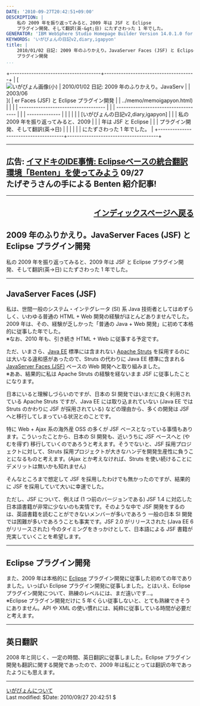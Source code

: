 ```yaml
---
DATE: '2010-09-27T20:42:51+09:00'
DESCRIPTION: |
    私の 2009 年を振り返ってみると、2009 年は JSF と Eclipse
    プラグイン開発、そして翻訳(英-&gt;日) にたずさわった 1 年でした。
GENERATOR: 'IBM WebSphere Studio Homepage Builder Version 14.0.1.0 for Windows'
KEYWORDS: 'いがぴょんの日記v2,diary,igapyon'
title: |
    2010/01/02 日記: 2009 年のふりかえり。JavaServer Faces (JSF) と Eclipse
    プラグイン開発
...
```


+--------------------------------------+--------------------------------------+
| [![いがぴょん画像(小)                | 2010/01/02 日記: 2009 年のふりかえり。JavaServ |
| 2003/06](../images/iga200306s.jpg)]( | er Faces (JSF) と Eclipse プラグイン開発 |
| ../memo/memoigapyon.html)            |                                      |
|                                      | ------------------------------------ |
|                                      | ------------------------------------ |
|                                      | --------------                       |
|                                      |                                      |
|                                      | \[いがぴょんの日記v2,diary,igapyon\] |
|                                      | 私の 2009 年を振り返ってみると、2009 |
|                                      | 年は JSF と Eclipse                  |
|                                      | プラグイン開発、そして翻訳(英-&gt;日) |
|                                      |                                      |
|                                      | にたずさわった 1 年でした。          |
+--------------------------------------+--------------------------------------+

  -----------------------------------------------------------------------------------------------------------------------------------
  広告: [イマドキのIDE事情: Eclipseベースの統合翻訳環境「Benten」を使ってみよう](http://journal.mycom.co.jp/column/ide/091/) 09/27\
  たげぞうさんの手による Benten 紹介記事!
  -----------------------------------------------------------------------------------------------------------------------------------

<div align="right">

  ----------------------------------------------
  [インディックスページへ戻る](../idxall.html)
  ----------------------------------------------

</div>

## 2009 年のふりかえり。JavaServer Faces (JSF) と Eclipse プラグイン開発

私の 2009 年を振り返ってみると、2009 年は JSF と Eclipse
プラグイン開発、そして翻訳(英-&gt;日) にたずさわった 1 年でした。

  ----------------------------
  **JavaServer Faces (JSF)**
  ----------------------------

私は、世間一般のシステム・インテグレータ (SI) 系 Java
技術者としてはめずらしく、いわゆる普通の HTML + Web
開発の経験がほとんどありませんでした。2009
年は、その、経験が乏しかった「普通の Java + Web
開発」に初めて本格的に従事した年でした。\
※なお、2010 年も、引き続き HTML + Web に従事する予定です。

ただ、いまさら、[Java EE](http://java.sun.com/javaee/)
標準には含まれない [Apache Struts](http://struts.apache.org/)
を採用するのには大いなる違和感があったので、Struts の代わりに Java EE
標準に含まれる [JavaServer Faces
(JSF)](http://java.sun.com/javaee/javaserverfaces/) ベースの Web
開発へと取り組みました。\
※ああ、結果的に私は Apache Struts の経験を経ないまま JSF
に従事したことになります。

日本にいると理解しづらいのですが、日本の SI
開発ではいまだに良く利用されている Apache Struts ですが、Java EE
には取り込まれていない (Java EE では Struts のかわりに JSF
が採用されている) などの理由から、多くの開発は JSF
へと移行してしまっている状況とのことです。

特に Web + Ajax 系の海外産 OSS の多くが JSF
ベースとなっている事情もあります。こういったことから、日本の SI
開発も、近いうちに JSF ベースへと (やむを得ず)
移行していくのであろうと考えます。そうでないと、JSF
採用プロジェクトに対して、Struts
採用プロジェクトが大きなハンデを開発生産性に負うことになるものと考えます。(Ajax
とか考えなければ、Struts
を使い続けることにデメリットは無いかも知れません)

そんなところまで想定して JSF
を採用したわけでも無かったのですが、結果的に JSF
を採用していて大いに幸運でした。

ただし、JSF について、例えば (1 つ前のバージョンである) JSF 1.4
に対応した日本語書籍が非常に少ないのも実情です。そのような中で JSF
開発をするのは、英語書籍を読むことができないメンバーが多いであろう
一般の日本 SI 開発では困難が多いであろうことも事実です。JSF 2.0
がリリースされた (Java EE 6 がリリースされた)
今のタイミングをきっかけとして、日本語による JSF
書籍が充実していくことを希望します。

  ----------------------------
  **Eclipse プラグイン開発**
  ----------------------------

また、2009 年は本格的に [Eclipse](http://eclipse.org/)
プラグイン開発に従事した初めての年でありました。いっぱい Eclipse
プラグイン開発に従事しました。とはいえ、Eclipse
プラグイン開発について、熟練のレベルには、まだ遠いです…。\
※Eclipse プラグイン開発だけに 5
年くらい従事しないと、とても熟練できそうにありません。API や XML
の使い慣れには、純粋に従事している時間が必要だと考えます。

  --------------
  **英日翻訳**
  --------------

2008 年と同じく、一定の時間、英日翻訳に従事しました。Eclipse
プラグイン開発も翻訳に関する開発であったので、2009
年は私にとっては翻訳の年であったようにも思えます。

------------------------------------------------------------------------

[いがぴょんについて](../memo/memoigapyon.html)\
Last modified: \$Date: 2010/09/27 20:42:51 \$
